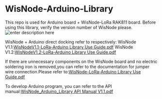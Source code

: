 # WisNode-Arduino-Library
This repo is used for Arduino board + WisNode-LoRa RAK811 board.
Before using this library, verify the version number of WisNode please.
![enter description here](./images/1582733349915.png)

WisNode + Arduino direct docking  refer to  respectively:
WisNode V1.1:[WisNodeV1.1-LoRa-Arduino Library Use Guide.pdf](https://github.com/RAKWireless/WisNode-Arduino-Library/blob/master/WisNodeV1.1%20Arduino%20Library/WisNodeV1.1-LoRa-Arduino%20Library%20Use%20Guide.pdf)
WisNode V1.2:[WisNodeV1.2-LoRa-Arduino Library Use Guide.pdf](https://github.com/RAKWireless/WisNode-Arduino-Library/blob/master/WisNodeV1.2%20Arduino%20Library/WisNodeV1.2-LoRa-Arduino%20Library%20Use%20Guide.pdf)


If there are unnecessary components on the WisNode board and no electric soldering iron is removed,you can refer to the documentation for jumper wire connection.Please refer to:[WisNode-LoRa-Arduino Library Use Guide.pdf](https://github.com/RAKWireless/WisNode-Arduino-Library/blob/master/WisNode-LoRa-Arduino%20Library%20Use%20Guide.pdf)

To develop Arduino program, you can refer to the API manual:[WisNode_Arduino_Library API Manual V1.1.pdf](https://github.com/RAKWireless/WisNode-Arduino-Library/blob/master/WisNode_Arduino_Library%20API%20Manual%20V1.1.pdf)